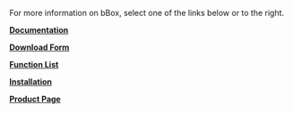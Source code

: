 For more information on bBox, select one of the links below or to the right.

**[Documentation](https://github.com/beezwax/bbox-documentation)**

**[Download Form](https://beezwax.net/forms/download/bbox)**

**[Function List](https://github.com/beezwax/bbox-documentation/wiki/Functions-&-Script-Steps)**

**[Installation](https://github.com/beezwax/bbox-documentation/wiki/Installation)**

**[Product Page](https://beezwax.net/products/bbox)**
